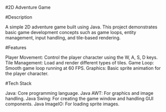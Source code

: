 #2D Adventure Game

#Description

A simple 2D adventure game built using Java. This project demonstrates basic game development concepts such as game loops, entity management, input handling, and tile-based rendering.

#Features

Player Movement: Control the player character using the W, A, S, D keys.
Tile Management: Load and render different types of tiles.
Game Loop: Smooth game loop running at 60 FPS.
Graphics: Basic sprite animation for the player character.

#Tech Stack

Java: Core programming language.
Java AWT: For graphics and image handling.
Java Swing: For creating the game window and handling GUI components.
Java ImageIO: For loading sprite images.
